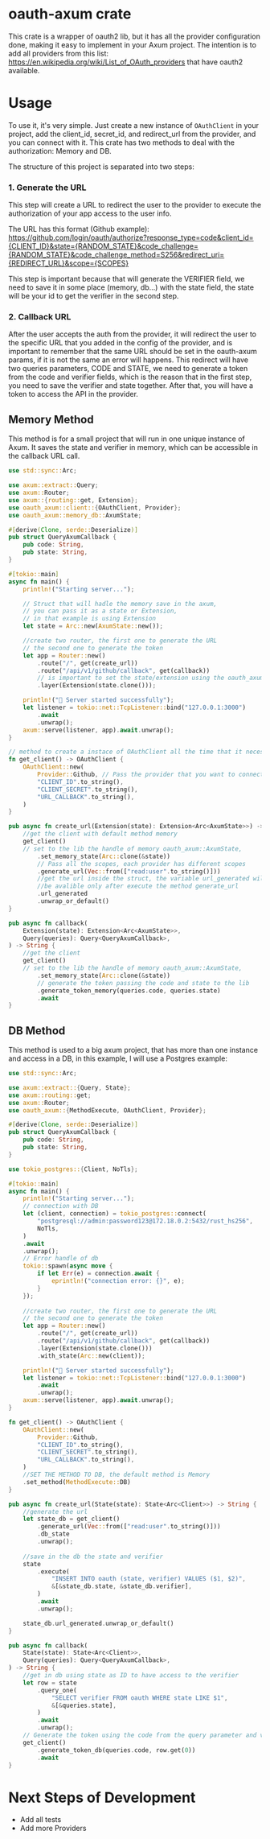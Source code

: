 # oauth-axum crate

This crate is a wrapper of oauth2 lib, but it has all the provider configuration done, making it easy to implement in your Axum project.
The intention is to add all providers from this list: https://en.wikipedia.org/wiki/List_of_OAuth_providers that have oauth2 available.

# Usage

To use it, it's very simple. Just create a new instance of `OAuthClient` in your project, add the client_id, secret_id, and redirect_url from the provider, and you can connect with it.
This crate has two methods to deal with the authorization: Memory and DB.

The structure of this project is separated into two steps:

### 1. Generate the URL

This step will create a URL to redirect the user to the provider to execute the authorization of your app access to the user info.

The URL has this format (Github example): https://github.com/login/oauth/authorize?response_type=code&client_id={CLIENT_ID}&state={RANDOM_STATE}&code_challenge={RANDOM_STATE}&code_challenge_method=S256&redirect_uri={REDIRECT_URL}&scope={SCOPES}

This step is important because that will generate the VERIFIER field, we need to save it in some place (memory, db...) with the state field, the state will be your id to get the verifier in the second step.

### 2. Callback URL

After the user accepts the auth from the provider, it will redirect the user to the specific URL that you added in the config of the provider, and is important to remember that the same URL should be set in the oauth-axum params, if it is not the same an error will happens. 
This redirect will have two queries parameters, CODE and STATE, we need to generate a token from the code and verifier fields, which is the reason that in the first step, you need to save the verifier and state together.
After that, you will have a token to access the API in the provider.

## Memory Method

This method is for a small project that will run in one unique instance of Axum. It saves the state and verifier in memory, which can be accessible in the callback URL call.

```rust 
use std::sync::Arc;

use axum::extract::Query;
use axum::Router;
use axum::{routing::get, Extension};
use oauth_axum::client::{OAuthClient, Provider};
use oauth_axum::memory_db::AxumState;

#[derive(Clone, serde::Deserialize)]
pub struct QueryAxumCallback {
    pub code: String,
    pub state: String,
}

#[tokio::main]
async fn main() {
    println!("Starting server...");

    // Struct that will hadle the memory save in the axum,
    // you can pass it as a state or Extension,
    // in that example is using Extension
    let state = Arc::new(AxumState::new());

    //create two router, the first one to generate the URL
    // the second one to generate the token
    let app = Router::new()
        .route("/", get(create_url))
        .route("/api/v1/github/callback", get(callback))
        // is important to set the state/extension using the oauth_axum::AxumState
        .layer(Extension(state.clone()));

    println!("🚀 Server started successfully");
    let listener = tokio::net::TcpListener::bind("127.0.0.1:3000")
        .await
        .unwrap();
    axum::serve(listener, app).await.unwrap();
}

// method to create a instace of OAuthClient all the time that it necessary
fn get_client() -> OAuthClient {
    OAuthClient::new(
        Provider::Github, // Pass the provider that you want to connect
        "CLIENT_ID".to_string(),
        "CLIENT_SECRET".to_string(),
        "URL_CALLBACK".to_string(),
    )
}

pub async fn create_url(Extension(state): Extension<Arc<AxumState>>) -> String {
    //get the client with default method memory
    get_client()
    // set to the lib the handle of memory oauth_axum::AxumState,
        .set_memory_state(Arc::clone(&state))
        // Pass all the scopes, each provider has different scopes
        .generate_url(Vec::from(["read:user".to_string()]))
        //get the url inside the struct, the variable url_generated will 
        //be avalible only after execute the method generate_url
        .url_generated
        .unwrap_or_default()
}

pub async fn callback(
    Extension(state): Extension<Arc<AxumState>>,
    Query(queries): Query<QueryAxumCallback>,
) -> String {
    //get the client
    get_client()
    // set to the lib the handle of memory oauth_axum::AxumState,
        .set_memory_state(Arc::clone(&state))
        // generate the token passing the code and state to the lib
        .generate_token_memory(queries.code, queries.state)
        .await
}
```

## DB Method
This method is used to a big axum project, that has more than one instance and access in a DB, in this example, I will use a Postgres example:

```rust 
use std::sync::Arc;

use axum::extract::{Query, State};
use axum::routing::get;
use axum::Router;
use oauth_axum::{MethodExecute, OAuthClient, Provider};

#[derive(Clone, serde::Deserialize)]
pub struct QueryAxumCallback {
    pub code: String,
    pub state: String,
}

use tokio_postgres::{Client, NoTls};

#[tokio::main]
async fn main() {
    println!("Starting server...");
    // connection with DB
    let (client, connection) = tokio_postgres::connect(
        "postgresql://admin:password123@172.18.0.2:5432/rust_hs256",
        NoTls,
    )
    .await
    .unwrap();
    // Error handle of db
    tokio::spawn(async move {
        if let Err(e) = connection.await {
            eprintln!("connection error: {}", e);
        }
    });
    
    //create two router, the first one to generate the URL
    // the second one to generate the token
    let app = Router::new()
        .route("/", get(create_url))
        .route("/api/v1/github/callback", get(callback))
        .layer(Extension(state.clone()))
        .with_state(Arc::new(client));

    println!("🚀 Server started successfully");
    let listener = tokio::net::TcpListener::bind("127.0.0.1:3000")
        .await
        .unwrap();
    axum::serve(listener, app).await.unwrap();
}

fn get_client() -> OAuthClient {
    OAuthClient::new(
        Provider::Github,
        "CLIENT_ID".to_string(),
        "CLIENT_SECRET".to_string(),
        "URL_CALLBACK".to_string(),
    )
    //SET THE METHOD TO DB, the default method is Memory
    .set_method(MethodExecute::DB)
}

pub async fn create_url(State(state): State<Arc<Client>>) -> String {
    //generate the url
    let state_db = get_client()
        .generate_url(Vec::from(["read:user".to_string()]))
        .db_state
        .unwrap();
        
    //save in the db the state and verifier
    state
        .execute(
            "INSERT INTO oauth (state, verifier) VALUES ($1, $2)",
            &[&state_db.state, &state_db.verifier],
        )
        .await
        .unwrap();

    state_db.url_generated.unwrap_or_default()
}

pub async fn callback(
    State(state): State<Arc<Client>>,
    Query(queries): Query<QueryAxumCallback>,
) -> String {
    //get in db using state as ID to have access to the verifier
    let row = state
        .query_one(
            "SELECT verifier FROM oauth WHERE state LIKE $1",
            &[&queries.state],
        )
        .await
        .unwrap();
    // Generate the token using the code from the query parameter and verifier from db
    get_client()
        .generate_token_db(queries.code, row.get(0))
        .await
}

```

# Next Steps of Development

- Add all tests
- Add more Providers

